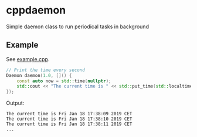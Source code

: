 # cppdaemon
Simple daemon class to run periodical tasks in background

## Example

See [example.cpp](./example.cpp).

```c++
// Print the time every second
Daemon daemon(1.0, []() {
    const auto now = std::time(nullptr);
    std::cout << "The current time is " << std::put_time(std::localtime(&now), "%c %Z") << std::endl;
});
```

Output:

```
The current time is Fri Jan 18 17:38:09 2019 CET
The current time is Fri Jan 18 17:38:10 2019 CET
The current time is Fri Jan 18 17:38:11 2019 CET
...
```

